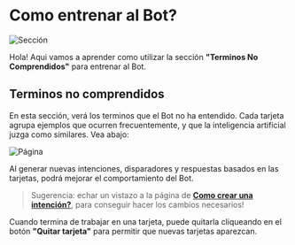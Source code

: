 # Como entrenar al Bot?

![Sección](https://botmakeradmin.github.io/docs/es/imagenes/Captura%20de%20Tela%202018-08-13%20a%CC%80s%2015.33.56.png)

Hola! Aqui vamos a aprender como utilizar la sección **"Terminos No Comprendidos"** para entrenar al Bot.


## Terminos no comprendidos
En esta sección, verá los terminos que el Bot no ha entendido. Cada tarjeta agrupa ejemplos que ocurren frecuentemente, y que la inteligencia artificial juzga como similares. Vea abajo: 

![Página](https://botmakeradmin.github.io/docs/es/imagenes/Captura%20de%20Tela%202018-08-13%20a%CC%80s%2015.33.43.png)

Al generar nuevas intenciones, disparadores y respuestas basados en las tarjetas, podrá mejorar el comportamiento del Bot. 

> Sugerencia: echar un vistazo a la página de [**Como crear una intención?**](https://botmakeradmin.github.io/docs/es/#/como-crear-una-regla), para conseguir hacer los cambios necesarios!

Cuando termina de trabajar en una tarjeta, puede quitarla cliqueando en el botón **"Quitar tarjeta"** para permitir que nuevas tarjetas aparezcan.


<!--stackedit_data:
eyJoaXN0b3J5IjpbMzY3Njg5MjUwLDE1NTMyNDM0NDMsNjIxOD
EyMzUsLTE3NzY5ODE0MTMsMzc2MzQ2NjNdfQ==
-->
<!--stackedit_data:
eyJoaXN0b3J5IjpbMTY5NTE4MjU5NV19
-->
